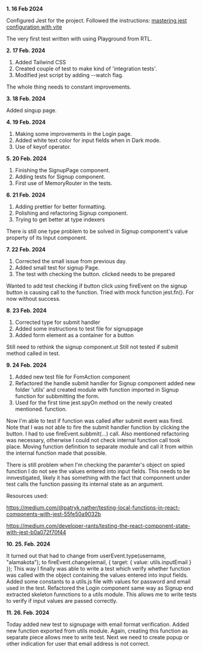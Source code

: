 **1. **16 Feb 2024****

Configured Jest for the project.
Followed the instructions: 
[mastering jest configuration with vite](https://dev.to/shmbajaj/mastering-jest-configuration-for-react-typescript-projects-with-vite-a-step-by-step-guide-4k4b)

The very first test written with using Playground from RTL.


**2. **17 Feb. 2024****



1. Added Tailwind CSS
2. Created couple of test to make kind of 'integration tests'.
3. Modified jest script by adding --watch flag.

The whole thing needs to constant improvements.


**3. **18 Feb. 2024****

Added singup page.


**4. **19 Feb. 2024****

1. Making some improvements in the Login page.
2. Added white text color for input fields when in Dark mode.
3. Use of keyof operator.

**5. **20 Feb. 2024****

1. Finishing the SignupPage component.
2. Adding tests for Signup component.
3. First use of MemoryRouter in the tests.

**6. **21 Feb. 2024****

1. Adding prettier for better formatting.
2. Polishing and refactoring Signup component.
3. Trying to get better at type indexers

There is still one type problem to be solved in Signup component's value property of its Input component.

**7. **22 Feb. 2024****

1. Corrected the small issue from previous day.
2. Added small test for signup Page.
3. The test with checking the button. clicked needs to be prepared

Wanted to add test checking if button click using fireEvent on the signup button is causing call to the function. Tried with mock function jest.fn().
For now without success.

**8. **23 Feb. 2024****

1. Corrected type for submit handler
2. Added some instructions to test file for signuppage
3. Added form element as a container for a button

Still need to rethink the signup component.ut 
Still not tested if submit method called in test.

**9. **24 Feb. 2024****

1. Added new test file for FomAction component
2. Refactored the handle submit handler for Signup component added new folder 'utils' and created module with function imported in Signup function for subbmitting the form.
3. Used for the first time jest.spyOn method on the newly created mentioned. function.

Now I'm able to test if function was called after submit event was fired. Note that I was not able to fire the submit handler function by clicking the button. I had to use fireEvent.subbmit(...) call. Also mentioned refactoring was necessary, otherwise I could not check internal function call took place. Moving function definition to separate module and call it from within the internal function made that possible.

There is still problem when I'm checking the paramter's object on spied function I do not see the values entered into input fields.
This needs to be innvestigated, likely it has something with the fact that componnent under test calls the function passing its internal state as an argument.

Resources used:

https://medium.com/@patryk.nather/testing-local-functions-in-react-components-with-jest-55fe50a9032b

https://medium.com/developer-rants/testing-the-react-component-state-with-jest-b0a072f70f44

**10. 25. Feb. 2024**

It turned out that had to change from userEvent.type(username, "alamakota"); to fireEvent.change(email, { target: { value: utils.inputEmail } });
This way I finally was able to write a test which verify whether function was called with the object containing the values entered into input fields. Added some constants to a utils.js file with values for password and email used in the test.
Refactored the Login component same way as Signup end extracted skeleton funnctions to a utils module. This allows me to write tests to verify if input values are passed correctly.


**11. 26. Feb. 2024**

Today added new test to signupage with email format verification. Added new function exported from utils module. Again, creating this function as separate piece allows mee to write test.
Next we need to create popup or other indication for user that email address is not correct.

